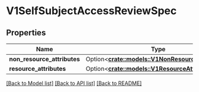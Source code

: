 # V1SelfSubjectAccessReviewSpec

## Properties

Name | Type | Description | Notes
------------ | ------------- | ------------- | -------------
**non_resource_attributes** | Option<[**crate::models::V1NonResourceAttributes**](v1.NonResourceAttributes.md)> |  | [optional]
**resource_attributes** | Option<[**crate::models::V1ResourceAttributes**](v1.ResourceAttributes.md)> |  | [optional]

[[Back to Model list]](../README.md#documentation-for-models) [[Back to API list]](../README.md#documentation-for-api-endpoints) [[Back to README]](../README.md)



